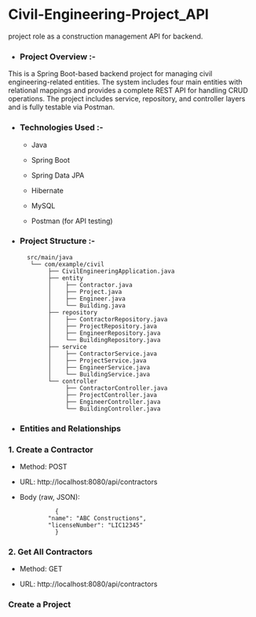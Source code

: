 # Civil-Engineering-Project_API
project role as a construction management API for backend.

- ### Project Overview :-

This is a Spring Boot-based backend project for managing civil engineering-related entities. The system includes four main entities with relational mappings and provides a complete REST API for handling CRUD operations. The project includes service, repository, and controller layers and is fully testable via Postman.

- ### Technologies Used :-

  - Java

  - Spring Boot

  - Spring Data JPA

  - Hibernate

  - MySQL

  - Postman (for API testing)

- ### **Project Structure :-**

        src/main/java
         └── com/example/civil
              ├── CivilEngineeringApplication.java
              ├── entity
              │    ├── Contractor.java
              │    ├── Project.java
              │    ├── Engineer.java
              │    └── Building.java
              ├── repository
              │    ├── ContractorRepository.java
              │    ├── ProjectRepository.java
              │    ├── EngineerRepository.java
              │    └── BuildingRepository.java
              ├── service
              │    ├── ContractorService.java
              │    ├── ProjectService.java
              │    ├── EngineerService.java
              │    └── BuildingService.java
              └── controller
                   ├── ContractorController.java
                   ├── ProjectController.java
                   ├── EngineerController.java
                   └── BuildingController.java

- ### Entities and Relationships


### 1. Create a Contractor
- Method: POST
  
- URL: http://localhost:8080/api/contractors
  
- Body (raw, JSON):
    
                {
              "name": "ABC Constructions",
              "licenseNumber": "LIC12345"
                }

### 2. Get All Contractors
- Method: GET

- URL: http://localhost:8080/api/contractors

### Create a Project
